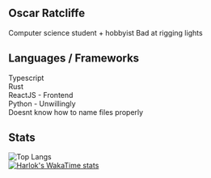 ## Oscar Ratcliffe
Computer science student + hobbyist
Bad at rigging lights

## Languages / Frameworks
Typescript    
Rust    
ReactJS - Frontend    
Python - Unwillingly    
Doesnt know how to name files properly

## Stats
![Top Langs](https://github-readme-stats.vercel.app/api/top-langs/?username=OscarRatcliffe&size_weight=0.5&count_weight=0.5&theme=holi&hide_border=true&bg_color=00000000)    
[![Harlok's WakaTime stats](https://github-readme-stats.vercel.app/api/wakatime?username=@OscarRatcliffe)](https://github.com/anuraghazra/github-readme-stats&theme=holi&hide_border=true&bg_color=0d1117)    
